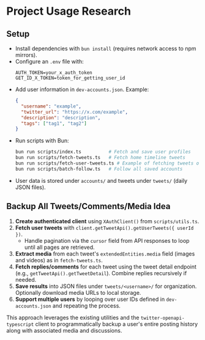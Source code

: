 # Project Usage Research

## Setup
- Install dependencies with `bun install` (requires network access to npm mirrors).
- Configure an `.env` file with:
  ```
  AUTH_TOKEN=your_x_auth_token
  GET_ID_X_TOKEN=token_for_getting_user_id
  ```
- Add user information in `dev-accounts.json`. Example:
  ```json
  {
    "username": "example",
    "twitter_url": "https://x.com/example",
    "description": "description",
    "tags": ["tag1", "tag2"]
  }
  ```
- Run scripts with Bun:
  ```bash
  bun run scripts/index.ts          # Fetch and save user profiles
  bun run scripts/fetch-tweets.ts   # Fetch home timeline tweets
  bun run scripts/fetch-user-tweets.ts # Example of fetching tweets of a specific user
  bun run scripts/batch-follow.ts   # Follow all saved accounts
  ```
- User data is stored under `accounts/` and tweets under `tweets/` (daily JSON files).

## Backup All Tweets/Comments/Media Idea
1. **Create authenticated client** using `XAuthClient()` from `scripts/utils.ts`.
2. **Fetch user tweets** with `client.getTweetApi().getUserTweets({ userId })`.
   - Handle pagination via the `cursor` field from API responses to loop until all pages are retrieved.
3. **Extract media** from each tweet's `extendedEntities.media` field (images and videos) as in `fetch-tweets.ts`.
4. **Fetch replies/comments** for each tweet using the tweet detail endpoint (e.g., `getTweetApi().getTweetDetail`). Combine replies recursively if needed.
5. **Save results** into JSON files under `tweets/<username>/` for organization. Optionally download media URLs to local storage.
6. **Support multiple users** by looping over user IDs defined in `dev-accounts.json` and repeating the process.

This approach leverages the existing utilities and the `twitter-openapi-typescript` client to programmatically backup a user's entire posting history along with associated media and discussions.
